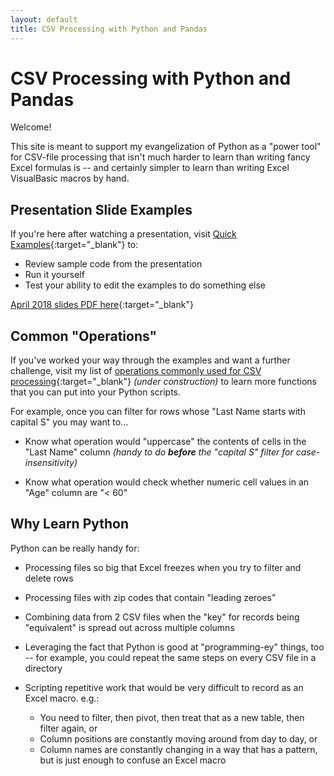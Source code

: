 ```yaml
---
layout: default
title: CSV Processing with Python and Pandas
---
```


# CSV Processing with Python and Pandas

Welcome!

This site is meant to support my evangelization of Python as a "power tool" for CSV-file processing that isn't much harder to learn than writing fancy Excel formulas is -- and certainly simpler to learn than writing Excel VisualBasic macros by hand.

## Presentation Slide Examples

If you're here after watching a presentation, visit [Quick Examples](quickexamples){:target="_blank"} to:

* Review sample code from the presentation
* Run it yourself
* Test your ability to edit the examples to do something else

[April 2018 slides PDF here](Presentation201804.pdf){:target="_blank"}

## Common "Operations"

If you've worked your way through the examples and want a further challenge, visit my list of [operations commonly used for CSV processing](commonoperations){:target="_blank"} _(under construction)_ to learn more functions that you can put into your Python scripts.

For example, once you can filter for rows whose "Last Name starts with capital S" you may want to...

* Know what operation would "uppercase" the contents of cells in the "Last Name" column _(handy to do **before** the "capital S" filter for case-insensitivity)_

* Know what operation would check whether numeric cell values in an "Age" column are "< 60"

## Why Learn Python

Python can be really handy for:

* Processing files so big that Excel freezes when you try to filter and delete rows

* Processing files with zip codes that contain "leading zeroes"

* Combining data from 2 CSV files when the "key" for records being "equivalent" is spread out across multiple columns

* Leveraging the fact that Python is good at "programming-ey" things, too -- for example, you could repeat the same steps on every CSV file in a directory

* Scripting repetitive work that would be very difficult to record as an Excel macro.  e.g.:

  * You need to filter, then pivot, then treat that as a new table, then filter again, or
  * Column positions are constantly moving around from day to day, or
  * Column names are constantly changing in a way that has a pattern, but is just enough to confuse an Excel macro
